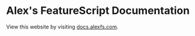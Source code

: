 # Alex's FeatureScript Documentation

View this website by visiting [docs.alexfs.com](http://docs.alexfs.com).
